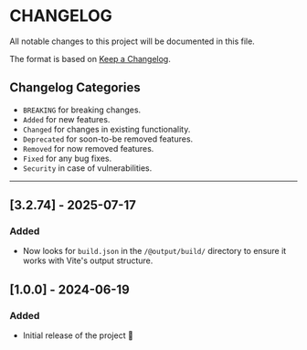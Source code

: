 # CHANGELOG

All notable changes to this project will be documented in this file.

The format is based on [Keep a Changelog](https://keepachangelog.com/en/1.0.0/).

## Changelog Categories

- `BREAKING` for breaking changes.
- `Added` for new features.
- `Changed` for changes in existing functionality.
- `Deprecated` for soon-to-be removed features.
- `Removed` for now removed features.
- `Fixed` for any bug fixes.
- `Security` in case of vulnerabilities.

---
## [3.2.74] - 2025-07-17
### Added
- Now looks for `build.json` in the `/@output/build/` directory to ensure it works with Vite's output structure.

## [1.0.0] - 2024-06-19
### Added
- Initial release of the project 🚀
